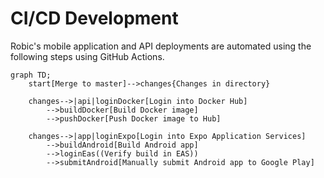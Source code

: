 # CI/CD Development

Robic's mobile application and API deployments are automated using the following steps using GitHub Actions.

```mermaid
graph TD;
    start[Merge to master]-->changes{Changes in directory}
    
    changes-->|api|loginDocker[Login into Docker Hub]
        -->buildDocker[Build Docker image]
        -->pushDocker[Push Docker image to Hub]
    
    changes-->|app|loginExpo[Login into Expo Application Services]
        -->buildAndroid[Build Android app]
        -->loginEas((Verify build in EAS))
        -->submitAndroid[Manually submit Android app to Google Play]
```